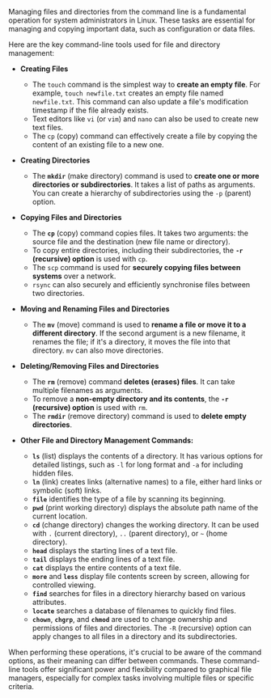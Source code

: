 Managing files and directories from the command line is a fundamental operation for system administrators in Linux. These tasks are essential for managing and copying important data, such as configuration or data files.

Here are the key command-line tools used for file and directory management:

*   **Creating Files**
    *   The `touch` command is the simplest way to **create an empty file**. For example, `touch newfile.txt` creates an empty file named `newfile.txt`. This command can also update a file's modification timestamp if the file already exists.
    *   Text editors like `vi` (or `vim`) and `nano` can also be used to create new text files.
    *   The `cp` (copy) command can effectively create a file by copying the content of an existing file to a new one.

*   **Creating Directories**
    *   The **`mkdir`** (make directory) command is used to **create one or more directories or subdirectories**. It takes a list of paths as arguments. You can create a hierarchy of subdirectories using the `-p` (parent) option.

*   **Copying Files and Directories**
    *   The **`cp`** (copy) command copies files. It takes two arguments: the source file and the destination (new file name or directory).
    *   To copy entire directories, including their subdirectories, the **`-r` (recursive) option** is used with `cp`.
    *   The `scp` command is used for **securely copying files between systems** over a network.
    *   `rsync` can also securely and efficiently synchronise files between two directories.

*   **Moving and Renaming Files and Directories**
    *   The **`mv`** (move) command is used to **rename a file or move it to a different directory**. If the second argument is a new filename, it renames the file; if it's a directory, it moves the file into that directory. `mv` can also move directories.

*   **Deleting/Removing Files and Directories**
    *   The **`rm`** (remove) command **deletes (erases) files**. It can take multiple filenames as arguments.
    *   To remove a **non-empty directory and its contents**, the **`-r` (recursive) option** is used with `rm`.
    *   The **`rmdir`** (remove directory) command is used to **delete empty directories**.

*   **Other File and Directory Management Commands:**
    *   **`ls`** (list) displays the contents of a directory. It has various options for detailed listings, such as `-l` for long format and `-a` for including hidden files.
    *   **`ln`** (link) creates links (alternative names) to a file, either hard links or symbolic (soft) links.
    *   **`file`** identifies the type of a file by scanning its beginning.
    *   **`pwd`** (print working directory) displays the absolute path name of the current location.
    *   **`cd`** (change directory) changes the working directory. It can be used with `.` (current directory), `..` (parent directory), or `~` (home directory).
    *   **`head`** displays the starting lines of a text file.
    *   **`tail`** displays the ending lines of a text file.
    *   **`cat`** displays the entire contents of a text file.
    *   **`more`** and **`less`** display file contents screen by screen, allowing for controlled viewing.
    *   **`find`** searches for files in a directory hierarchy based on various attributes.
    *   **`locate`** searches a database of filenames to quickly find files.
    *   **`chown`**, **`chgrp`**, and **`chmod`** are used to change ownership and permissions of files and directories. The `-R` (recursive) option can apply changes to all files in a directory and its subdirectories.

When performing these operations, it's crucial to be aware of the command options, as their meaning can differ between commands. These command-line tools offer significant power and flexibility compared to graphical file managers, especially for complex tasks involving multiple files or specific criteria.